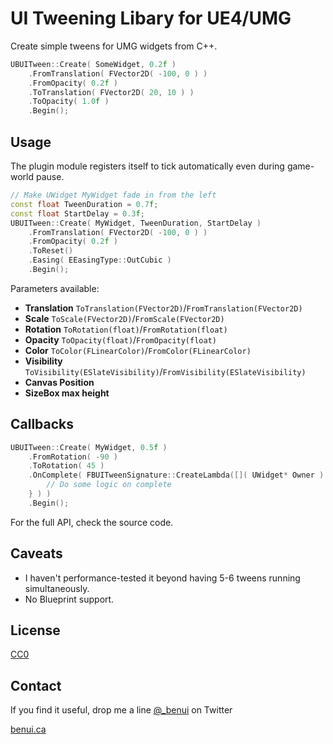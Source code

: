 # UI Tweening Libary for UE4/UMG

Create simple tweens for UMG widgets from C++.

```cpp
UBUITween::Create( SomeWidget, 0.2f )
	.FromTranslation( FVector2D( -100, 0 ) )
	.FromOpacity( 0.2f )
	.ToTranslation( FVector2D( 20, 10 ) )
	.ToOpacity( 1.0f )
	.Begin();
```


## Usage

The plugin module registers itself to tick automatically even during game-world
pause.

```cpp
// Make UWidget MyWidget fade in from the left
const float TweenDuration = 0.7f;
const float StartDelay = 0.3f;
UBUITween::Create( MyWidget, TweenDuration, StartDelay )
	.FromTranslation( FVector2D( -100, 0 ) )
	.FromOpacity( 0.2f )
	.ToReset()
	.Easing( EEasingType::OutCubic )
	.Begin();
```

Parameters available:

* **Translation** `ToTranslation(FVector2D)`/`FromTranslation(FVector2D)`
* **Scale** `ToScale(FVector2D)`/`FromScale(FVector2D)`
* **Rotation** `ToRotation(float)`/`FromRotation(float)`
* **Opacity** `ToOpacity(float)`/`FromOpacity(float)`
* **Color** `ToColor(FLinearColor)`/`FromColor(FLinearColor)`
* **Visibility** `ToVisibility(ESlateVisibility)`/`FromVisibility(ESlateVisibility)`
* **Canvas Position**
* **SizeBox max height**

## Callbacks

```cpp
UBUITween::Create( MyWidget, 0.5f )
	.FromRotation( -90 )
	.ToRotation( 45 )
	.OnComplete( FBUITweenSignature::CreateLambda([]( UWidget* Owner ) {
		// Do some logic on complete
	} ) )
	.Begin();
```


For the full API, check the source code.


## Caveats

* I haven't performance-tested it beyond having 5-6 tweens running simultaneously.
* No Blueprint support.

## License

[CC0](https://creativecommons.org/publicdomain/zero/1.0/)

## Contact

If you find it useful, drop me a line [@_benui](https://twitter.com/_benui) on Twitter

[benui.ca](https://benui.ca)
